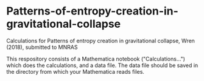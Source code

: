 # Patterns-of-entropy-creation-in-gravitational-collapse
Calculations for Patterns of entropy creation in gravitational collapse, Wren (2018), submitted to MNRAS

This respository consists of a Mathematica notebook ("Calculations...") which does the calculations, and a data file. The data file should be saved in the directory from which your Mathematica reads files.
